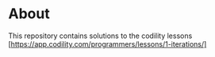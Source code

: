 # About

This repository contains solutions to the codility lessons
[https://app.codility.com/programmers/lessons/1-iterations/]
